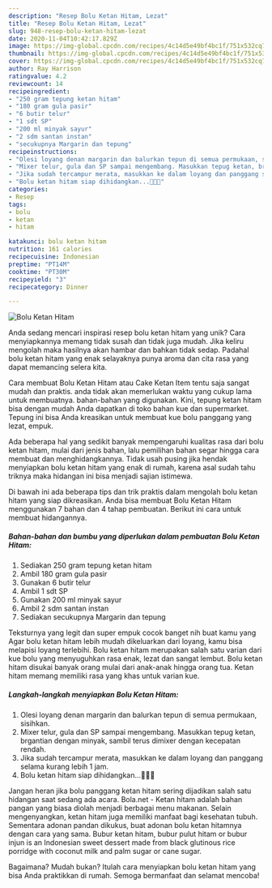 ```yaml
---
description: "Resep Bolu Ketan Hitam, Lezat"
title: "Resep Bolu Ketan Hitam, Lezat"
slug: 948-resep-bolu-ketan-hitam-lezat
date: 2020-11-04T10:42:17.829Z
image: https://img-global.cpcdn.com/recipes/4c14d5e49bf4bc1f/751x532cq70/bolu-ketan-hitam-foto-resep-utama.jpg
thumbnail: https://img-global.cpcdn.com/recipes/4c14d5e49bf4bc1f/751x532cq70/bolu-ketan-hitam-foto-resep-utama.jpg
cover: https://img-global.cpcdn.com/recipes/4c14d5e49bf4bc1f/751x532cq70/bolu-ketan-hitam-foto-resep-utama.jpg
author: Ray Harrison
ratingvalue: 4.2
reviewcount: 14
recipeingredient:
- "250 gram tepung ketan hitam"
- "180 gram gula pasir"
- "6 butir telur"
- "1 sdt SP"
- "200 ml minyak sayur"
- "2 sdm santan instan"
- "secukupnya Margarin dan tepung"
recipeinstructions:
- "Olesi loyang denan margarin dan balurkan tepun di semua permukaan, sisihkan."
- "Mixer telur, gula dan SP sampai mengembang. Masukkan tepug ketan, brgantian dengan minyak, sambil terus dimixer dengan kecepatan rendah."
- "Jika sudah tercampur merata, masukkan ke dalam loyang dan panggang selama kurang lebih 1 jam."
- "Bolu ketan hitam siap dihidangkan...💜💜💜"
categories:
- Resep
tags:
- bolu
- ketan
- hitam

katakunci: bolu ketan hitam 
nutrition: 161 calories
recipecuisine: Indonesian
preptime: "PT14M"
cooktime: "PT30M"
recipeyield: "3"
recipecategory: Dinner

---
```



![Bolu Ketan Hitam](https://img-global.cpcdn.com/recipes/4c14d5e49bf4bc1f/751x532cq70/bolu-ketan-hitam-foto-resep-utama.jpg)

Anda sedang mencari inspirasi resep bolu ketan hitam yang unik? Cara menyiapkannya memang tidak susah dan tidak juga mudah. Jika keliru mengolah maka hasilnya akan hambar dan bahkan tidak sedap. Padahal bolu ketan hitam yang enak selayaknya punya aroma dan cita rasa yang dapat memancing selera kita.

Cara membuat Bolu Ketan Hitam atau Cake Ketan Item tentu saja sangat mudah dan praktis. anda tidak akan memerlukan waktu yang cukup lama untuk membuatnya. bahan-bahan yang digunakan. Kini, tepung ketan hitam bisa dengan mudah Anda dapatkan di toko bahan kue dan supermarket. Tepung ini bisa Anda kreasikan untuk membuat kue bolu panggang yang lezat, empuk.

Ada beberapa hal yang sedikit banyak mempengaruhi kualitas rasa dari bolu ketan hitam, mulai dari jenis bahan, lalu pemilihan bahan segar hingga cara membuat dan menghidangkannya. Tidak usah pusing jika hendak menyiapkan bolu ketan hitam yang enak di rumah, karena asal sudah tahu triknya maka hidangan ini bisa menjadi sajian istimewa.


Di bawah ini ada beberapa tips dan trik praktis dalam mengolah bolu ketan hitam yang siap dikreasikan. Anda bisa membuat Bolu Ketan Hitam menggunakan 7 bahan dan 4 tahap pembuatan. Berikut ini cara untuk membuat hidangannya.

<!--inarticleads1-->

##### Bahan-bahan dan bumbu yang diperlukan dalam pembuatan Bolu Ketan Hitam:

1. Sediakan 250 gram tepung ketan hitam
1. Ambil 180 gram gula pasir
1. Gunakan 6 butir telur
1. Ambil 1 sdt SP
1. Gunakan 200 ml minyak sayur
1. Ambil 2 sdm santan instan
1. Sediakan secukupnya Margarin dan tepung


Teksturnya yang legit dan super empuk cocok banget nih buat kamu yang Agar bolu ketan hitam lebih mudah dikeluarkan dari loyang, kamu bisa melapisi loyang terlebihi. Bolu ketan hitam merupakan salah satu varian dari kue bolu yang menyuguhkan rasa enak, lezat dan sangat lembut. Bolu ketan hitam disukai banyak orang mulai dari anak-anak hingga orang tua. Ketan hitam memang memiliki rasa yang khas untuk varian kue. 

<!--inarticleads2-->

##### Langkah-langkah menyiapkan Bolu Ketan Hitam:

1. Olesi loyang denan margarin dan balurkan tepun di semua permukaan, sisihkan.
1. Mixer telur, gula dan SP sampai mengembang. Masukkan tepug ketan, brgantian dengan minyak, sambil terus dimixer dengan kecepatan rendah.
1. Jika sudah tercampur merata, masukkan ke dalam loyang dan panggang selama kurang lebih 1 jam.
1. Bolu ketan hitam siap dihidangkan...💜💜💜


Jangan heran jika bolu panggang ketan hitam sering dijadikan salah satu hidangan saat sedang ada acara. Bola.net - Ketan hitam adalah bahan pangan yang biasa diolah menjadi berbagai menu makanan. Selain mengenyangkan, ketan hitam juga memiliki manfaat bagi kesehatan tubuh. Sementara adonan pandan dikukus, buat adonan bolu ketan hitamnya dengan cara yang sama. Bubur ketan hitam, bubur pulut hitam or bubur injun is an Indonesian sweet dessert made from black glutinous rice porridge with coconut milk and palm sugar or cane sugar. 

Bagaimana? Mudah bukan? Itulah cara menyiapkan bolu ketan hitam yang bisa Anda praktikkan di rumah. Semoga bermanfaat dan selamat mencoba!
